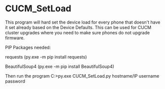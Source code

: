 # CUCM_SetLoad

This program will hard set the device load for every phone that doesn't have it set already based on the Device Defaults.  This can be used for CUCM cluster upgrades where you need to make sure phones do not upgrade firmware.

PIP Packages needed:

requests (py.exe -m pip install requests)

BeautifulSoup4 (py.exe -m pip install BeautifulSoup4)

Then run the program C:>py.exe CUCM_SetLoad.py hostname/IP username password
